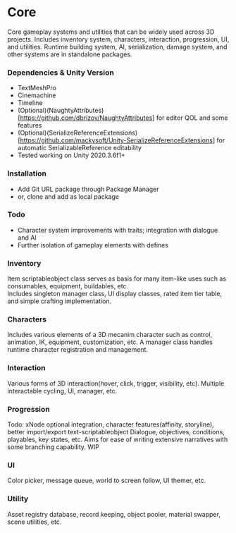 # Core
Core gameplay systems and utilities that can be widely used across 3D projects.  Includes inventory system, characters, interaction, progression, UI, and utilities. Runtime building system, AI, serialization, damage system, and other systems are in standalone packages.

### Dependencies & Unity Version
- TextMeshPro
- Cinemachine
- Timeline
- (Optional)(NaughtyAttributes)[https://github.com/dbrizov/NaughtyAttributes] for editor QOL and some features
- (Optional)(SerializeReferenceExtensions)[https://github.com/mackysoft/Unity-SerializeReferenceExtensions] for automatic SerializableReference editability
- Tested working on Unity 2020.3.6f1+

### Installation
- Add Git URL package through Package Manager
- or, clone and add as local package

### Todo
- Character system improvements with traits; integration with dialogue and AI
- Further isolation of gameplay elements with defines

### Inventory
Item scriptableobject class serves as basis for many item-like uses such as consumables, equipment, buildables, etc.  
Includes singleton manager class, UI display classes, rated item tier table, and simple crafting implementation.
### Characters
Includes various elements of a 3D mecanim character such as control, animation, IK, equipment, customization, etc. A manager class handles runtime character registration and management. 
### Interaction
Various forms of 3D interaction(hover, click, trigger, visibility, etc). Multiple interactable cycling, UI, manager, etc. 
### Progression
Todo: xNode optional integration, character features(affinity, storyline), better import/export text-scriptableobject
Dialogue, objectives, conditions, playables, key states, etc. Aims for ease of writing extensive narratives with some branching capability. WIP
### UI
Color picker, message queue, world to screen follow, UI themer, etc.
### Utility
Asset registry database, record keeping, object pooler, material swapper, scene utilities, etc.